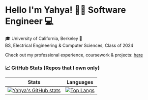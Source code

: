 # Hello I'm Yahya! 👋🏽 Software Engineer 💻

🎓 University of California, Berkeley 🐻 <br>
BS, Electrical Engineering & Computer Sciences, Class of 2024

Check out my professional experience, coursework & projects: [here](https://yahya-s9.github.io/)
 
### 📈 GitHub Stats (Repos that I own only)

| Stats | Languages |
| ------------- |-------------| 
| [![Yahya's GitHub stats](https://github-readme-stats-e8ox38wfq-yahya-s9.vercel.app/api?username=yahya-s9&hide=issues)](https://github.com/anuraghazra/github-readme-stats) | [![Top Langs](https://github-readme-stats-e8ox38wfq-yahya-s9.vercel.app/api/top-langs/?username=yahya-s9&layout=compact)](https://github.com/anuraghazra/github-readme-stats) |
